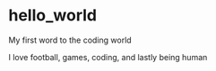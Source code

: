 # hello_world
My first word to the coding world


I love football, games, coding, and lastly being human
